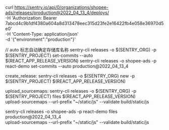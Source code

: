 curl https://sentry.io/api/0/organizations/shopee-ads/releases/production@2022_04_13_4/deploys/ \
 -H 'Authorization: Bearer 7abcd4c9b1df4380a604a8d313478eec315d23fe2e16422fb4e058e36970d5e0' \
 -H 'Content-Type: application/json' \
 -d '{"environment":"production"}'


// auto 标志自动确定存储库名称
sentry-cli releases -o $(SENTRY_ORG) -p $(SENTRY_PROJECT) set-commits --auto $(REACT_APP_RELEASE_VERSION)
sentry-cli releases -o shopee-ads -p react-demo set-commits --auto  production@2022_04_13_4


create_release:
sentry-cli releases -o $(SENTRY_ORG) new -p $(SENTRY_PROJECT) $(REACT_APP_RELEASE_VERSION)

upload_sourcemaps:
    sentry-cli releases -o $(SENTRY_ORG) -p $(SENTRY_PROJECT) files $(REACT_APP_RELEASE_VERSION) \
        upload-sourcemaps --url-prefix "~/static/js" --validate build/static/js

 sentry-cli releases -o shopee-ads -p react-demo files production@2022_04_13_4 \
        upload-sourcemaps --url-prefix "~/static/js" --validate build/static/js